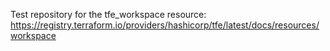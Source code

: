 Test repository for the tfe_workspace resource: https://registry.terraform.io/providers/hashicorp/tfe/latest/docs/resources/workspace
